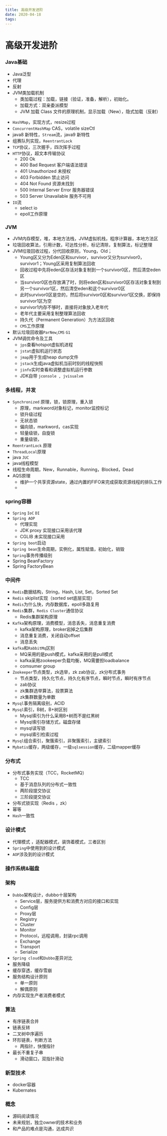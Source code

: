 ```yaml
---
title: 高级开发进阶
date: 2020-04-18
tags:
---
```


# 高级开发进阶
### Java基础
* Java泛型
* 代理
* 反射
* JVM类加载机制
	* 类加载过程：加载，链接（验证，准备，解析），初始化。
	* 加载方式：双亲委派模型
	* JVM 加载 Class 文件的原理机制，显示加载（New），隐式加载（反射）
<!--more-->
* `HashMap`，实现方式，resize过程
* `ConcurrentHashMap` CAS，volatile sizeCtl
* java8 新特性，`Stream`流，java9 新特性
* 组赛队列实现，`ReentrantLock`
* `TCP`协议，三次握手，四次挥手过程
* `HTTP`协议，超文本传输协议
	* 200 Ok
	* 400 Bad Request 客户端语法错误
	* 401 Unauthorized 未授权
	* 403 Forbidden 禁止访问
	* 404 Not Found 资源未找到
	* 500 Internal Server Error  服务器错误
	* 503 Server Unavailable 服务不可用
* `IO`流
	* select  io
	* epoll工作原理

### JVM
* JVM内存模型，堆，本地方法栈，JVM虚拟机栈，程序计算器，本地方法区
* 垃圾回收算法，引用计数，可达性分析，标记清除，复制算法，标记整理
* JVM垃圾回收过程，分代回收原则，Young，Old；
	* Young区又分为Eden区和survivor，survivor又分为survivor0，survivor1；Young区采用复制算法回收
	* 回收过程中先将eden区存活对象复制到一个survivor0区，然后清空eden区
	* 当survivor0区也存放满了时，则将eden区和survivor0区存活对象复制到另一个survivor1区，然后清空eden和这个survivor0区
	* 此时survivor0区是空的，然后将survivor0区和survivor1区交换，即保持survivor1区为空
	* survivor1内存不够时，直接将对象放入老年代
	* 老年代主要采用复制整理算法回收
	* 持久代（Permanent Generation）为方法区回收
	* `CMS`工作原理
* 默认垃圾回收器`ParNew`,`CMS` `G1`
* JVM调优命令及工具
	* `jps`查看hotspot虚拟机进程
	* `jstat`虚拟机运行状态
	* `jmap`用于生成heap dump文件
	* `jstack`生成java虚拟机当前时刻的线程快照
	* `jinfo`实时查看和调整虚拟机运行参数
	* JDK自带 `jconsole , jvisualvm`

### 多线程，并发
* `Synchronized` 原理，锁，锁原理，重入锁
	* 原理，markword对象标记，monitor监控标记
	* 锁升级过程
	* 无状态锁
	* 偏向锁，markword，cas实现
	* 轻量级锁，自旋锁
	* 重量级锁，
* `ReentrantLock` 原理
* `ThreadLocal`原理
* java  `JUC`
* java线程模型
* 线程生命周期，New，Runnable，Running，Blocked，Dead
* AQS原理
	* 维护一个共享资源state，通过内置的FIFO来完成获取资源线程的排队工作
	* 

### spring容器
* `Spring`    `IoC`     `DI`
* `Spring AOP`
	* 代理实现
	* JDK proxy 实现接口采用该代理
	* CGLIB 未实现接口采用
* `Spring boot`启动
* `Spring bean`生命周期，实例化，属性赋值，初始化，销毁
* `Spring`事务传播级别
* Spring BeanFactory
* Spring FactoryBean

### 中间件
* `Redis`数据结构，String，Hash, List, Set，Sorted Set
* `Redis` skiplist实现（sorted set底层实现）
* `Redis`为什么快，内存数据库，epoll多路复用
* `Redis`集群，`Redis Cluster`通信协议
	* Redis集群架构原理
* `Kafka`架构原理，消费模型，消息丢失，消息重复消费
	* kafka架构原理，broker宕掉之后集群
	* 消息重复消费，关闭自动offset
	* 消息丢失
* `kafka`和`RabbitMq`区别
	* MQ采用的是push模式，kafka采用的是pull模式
	* kafka采用zookeeper负载均衡，MQ需要担loadbalance
	* comsumer group
* `Zookeeper`节点类型，zk选举，zk zab协议，zk分布式事务
	* 节点类型，持久化节点，持久化有序节点，瞬时节点，瞬时有序节点
	* zab协议
	* zk集群选举算法，投票算法
	* zk集群数量为单数
* `Mysql`事务隔离级别，ACID
* `Mysql`索引，B树，B+树区别
	* Mysql索引为什么采用B+树而不是红黑树
	* Mysql索引存储方式，磁盘存储
	* mysql读写锁
	* mysql索引检索过程
* `Mysql`组合索引，聚簇索引，非聚簇索引，主键索引
* `Mybatis`缓存，两级缓存，一级`sqlsession`缓存，二级mapper缓存

### 分布式
* 分布式事务实现（TCC，RocketMQ）
	* TCC
	* 基于消息队列的分布式一致性
	* 两阶段提交协议
	* 三阶段提交协议
* 分布式锁实现（Redis ，zk）
* 幂等
* `Hash`一致性

### 设计模式
* 代理模式 ，适配器模式，装饰着模式，三者区别
* `Spring`中使用到的设计模式
* `AOP`涉及到的设计模式

### 操作系统&磁盘


### 架构
* `Dubbo`架构设计，dubbo十层架构
	* Service层，服务提供方和消费方对应的接口和实现
	* Config层
	* Proxy层
	* Registry
	* Cluster
	* Monitor
	* Protocol，远程调用，封装rpc调用
	* Exchange
	* Transport
	* Serialize
* `Spring cloud`和`Dubbo`差异对比
* 服务降级
* 缓存穿透，缓存雪崩
* 服务结构设计原则
	* 单一原则
	* 解偶原则
* 内存实现生产者消费者模式

### 算法
* 有序链表合并
* 链表反转
* 二叉树中序遍历
* 环形链表，判断方法
	* 两指针，快慢指针
* 最长不重复子串
	* 滑动窗口，双指针滑动

### 新型技术
* docker容器
* Kubernates

### 概念
* 源码阅读情况
* 未来规划，独立owner的技术和业务
* 和产品的难点是沟通，达成共识
